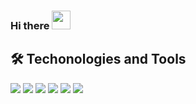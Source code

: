 ### Hi there <img src="https://raw.githubusercontent.com/MartinHeinz/MartinHeinz/master/wave.gif" width="30px">


## 🛠 Techonologies and Tools

![](https://img.shields.io/badge/Code-Javascript-informational?style=flat&logo=javascript.svg&logoColor=white&color=2bbc8a)
![](https://img.shields.io/badge/Code-React-informational?style=flat&logo=<JS>&logoColor=white&color=2bbc8a)
![](https://img.shields.io/badge/Code-HTML-informational?style=flat&logo=<JS>&logoColor=white&color=2bbc8a)
![](https://img.shields.io/badge/Code-CSS-informational?style=flat&logo=<JS>&logoColor=white&color=2bbc8a)
![](https://img.shields.io/badge/Code-Vue-informational?style=flat&logo=<JS>&logoColor=white&color=2bbc8a)
![](https://img.shields.io/badge/Code-C-Sharp-informational?style=flat&logo=<JS>&logoColor=white&color=2bbc8a)

<!--
**ahon54/ahon54** is a ✨ _special_ ✨ repository because its `README.md` (this file) appears on your GitHub profile.

Here are some ideas to get you started:

- 🔭 I’m currently working on ...
- 🌱 I’m currently learning ...
- 👯 I’m looking to collaborate on ...
- 🤔 I’m looking for help with ...
- 💬 Ask me about ...
- 📫 How to reach me: ...
- 😄 Pronouns: ...
- ⚡ Fun fact: ...
-->
